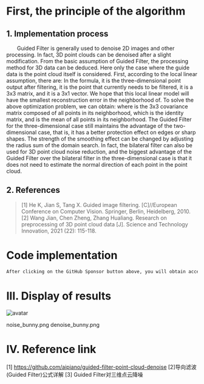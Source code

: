 #  First, the principle of the algorithm 

##  1. Implementation process 

   Guided Filter is generally used to denoise 2D images and other processing. In fact, 3D point clouds can be denoised after a slight modification. From the basic assumption of Guided Filter, the processing method for 3D data can be deduced. Here only the case where the guide data is the point cloud itself is considered. First, according to the local linear assumption, there are: In the formula, it is the three-dimensional point output after filtering, it is the point that currently needs to be filtered, it is a 3x3 matrix, and it is a 3x1 vector. We hope that this local linear model will have the smallest reconstruction error in the neighborhood of. To solve the above optimization problem, we can obtain: where is the 3x3 covariance matrix composed of all points in its neighborhood, which is the identity matrix, and is the mean of all points in its neighborhood. The Guided Filter for the three-dimensional case still maintains the advantage of the two-dimensional case, that is, it has a better protection effect on edges or sharp shapes. The strength of the smoothing effect can be changed by adjusting the radius sum of the domain search. In fact, the bilateral filter can also be used for 3D point cloud noise reduction, and the biggest advantage of the Guided Filter over the bilateral filter in the three-dimensional case is that it does not need to estimate the normal direction of each point in the point cloud. 

##  2. References 

>  [1] He K, Jian S, Tang X. Guided image filtering. [C]//European Conference on Computer Vision. Springer, Berlin, Heidelberg, 2010. [2] Wang Jian, Chen Zheng, Zhang Hualiang. Research on preprocessing of 3D point cloud data [J]. Science and Technology Innovation, 2021 (22): 115-118. 

#  Code implementation 

  ```python  
After clicking on the GitHub Sponsor button above, you will obtain access permissions to my private code repository ( https://github.com/slowlon/my_code_bar ) to view this blog code. By searching the code number of this blog, you can find the code you need, code number is: 2024020309574463950
  ```  
#  III. Display of results 

 ![avatar]( 20210602111514674.png) 

 noise_bunny.png  denoise_bunny.png  

#  IV. Reference link 

 [1] https://github.com/aipiano/guided-filter-point-cloud-denoise [2]导向滤波(Guided Filter)公式详解 [3] Guided Filter对三维点云降噪 

